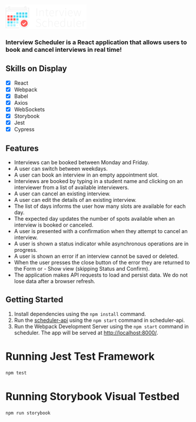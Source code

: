 !["Interview Scheduler Logo"](docs/logo.png)

### Interview Scheduler is a React application that allows users to book and cancel interviews in real time!

## Skills on Display

- [x] React
- [x] Webpack
- [x] Babel
- [x] Axios
- [x] WebSockets
- [x] Storybook
- [x] Jest
- [x] Cypress

## Features

- Interviews can be booked between Monday and Friday.
- A user can switch between weekdays.
- A user can book an interview in an empty appointment slot.
- Interviews are booked by typing in a student name and clicking on an interviewer from a list of available interviewers.
- A user can cancel an existing interview.
- A user can edit the details of an existing interview.
- The list of days informs the user how many slots are available for each day.
- The expected day updates the number of spots available when an interview is booked or canceled.
- A user is presented with a confirmation when they attempt to cancel an interview.
- A user is shown a status indicator while asynchronous operations are in progress.
- A user is shown an error if an interview cannot be saved or deleted.
- When the user presses the close button of the error they are returned to the Form or - Show view (skipping Status and Confirm).
- The application makes API requests to load and persist data. We do not lose data after a browser refresh.

## Getting Started

1. Install dependencies using the `npm install` command.
2. Run the [scheduler-api](https://github.com/dextergb/scheduler-api) using the `npm start` command in scheduler-api.
3. Run the Webpack Development Server using the `npm start` command in scheduler. The app will be served at <http://localhost:8000/>.

# Running Jest Test Framework

```sh
npm test
```

# Running Storybook Visual Testbed

```sh
npm run storybook
```
